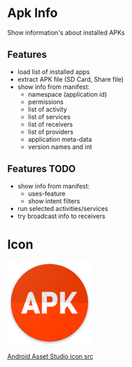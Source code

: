 # Apk Info
Show information's about installed APKs

## Features
- load list of installed apps
- extract APK file (SD Card, Share file)
- show info from manifest:
    - namespace (application id)
    - permissions
    - list of activity
    - list of services
    - list of receivers
    - list of providers
    - application meta-data
    - version names and int

## Features TODO
- show info from manifest:
    - uses-feature
    - show intent filters
- run selected activities/services
- try broadcast info to receivers

# Icon
![Icon](https://raw.githubusercontent.com/kenumir/ApkInfo/master/app/src/main/res/mipmap-xxxhdpi/ic_launcher.png)

[Android Asset Studio icon src](http://romannurik.github.io/AndroidAssetStudio/icons-launcher.html#foreground.type=text&foreground.text.text=APK&foreground.text.font=Viga&foreground.space.trim=1&foreground.space.pad=0.45&foreColor=rgb(255%2C%20255%2C%20255)&backColor=rgb(255%2C%2061%2C%200)&crop=0&backgroundShape=circle&effects=score&name=ic_launcher)